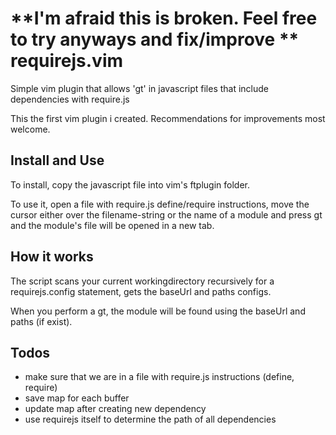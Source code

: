 **I'm afraid this is broken. Feel free to try anyways and fix/improve **
requirejs.vim
=============

Simple vim plugin that allows 'gt' in javascript files that include dependencies with require.js

This the first vim plugin i created. Recommendations for improvements most welcome.

Install and Use
---------------
To install, copy the javascript file into vim's ftplugin folder.

To use it, open a file with require.js define/require instructions, move the
cursor either over the filename-string or the name of a module and press gt and
the module's file will be opened in a new tab.

How it works
------------
The script scans your current workingdirectory recursively for a
requirejs.config statement, gets the baseUrl and paths configs.

When you perform a gt, the module will be found using the baseUrl and paths (if
exist).

Todos
-----
* make sure that we are in a file with require.js instructions (define,
  require)
* save map for each buffer
* update map after creating new dependency
* use requirejs itself to determine the path of all dependencies

